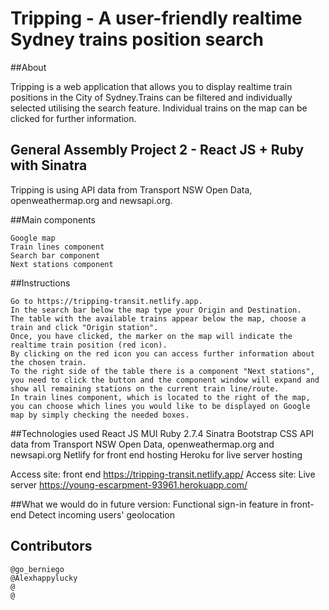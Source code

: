 # Tripping - A user-friendly realtime Sydney trains position search

##About

Tripping is a web application that allows you to display realtime train positions in the City of Sydney.Trains can be filtered and individually selected utilising the search feature. Individual trains on the map can be clicked for further information.

## General Assembly Project 2 - React JS + Ruby with Sinatra

Tripping is using API data from Transport NSW Open Data, openweathermap.org and newsapi.org.

##Main components

    Google map
    Train lines component
    Search bar component
    Next stations component

##Instructions

    Go to https://tripping-transit.netlify.app.
    In the search bar below the map type your Origin and Destination.
    The table with the available trains appear below the map, choose a train and click "Origin station".
    Once, you have clicked, the marker on the map will indicate the realtime train position (red icon).
    By clicking on the red icon you can access further information about the chosen train.
    To the right side of the table there is a component "Next stations", you need to click the button and the component window will expand and show all remaining stations on the current train line/route.
    In train lines component, which is located to the right of the map, you can choose which lines you would like to be displayed on Google map by simply checking the needed boxes.

##Technologies used
    React JS
    MUI
    Ruby 2.7.4
    Sinatra
    Bootstrap
    CSS
    API data from Transport NSW Open Data, openweathermap.org and newsapi.org
    Netlify for front end hosting
    Heroku for live server hosting


Access site: front end https://tripping-transit.netlify.app/
Access site: Live server https://young-escarpment-93961.herokuapp.com/

##What we would do in future version:
Functional sign-in feature in front-end
Detect incoming users' geolocation


## Contributors

    @go_berniego
    @Alexhappylucky
    @
    @

